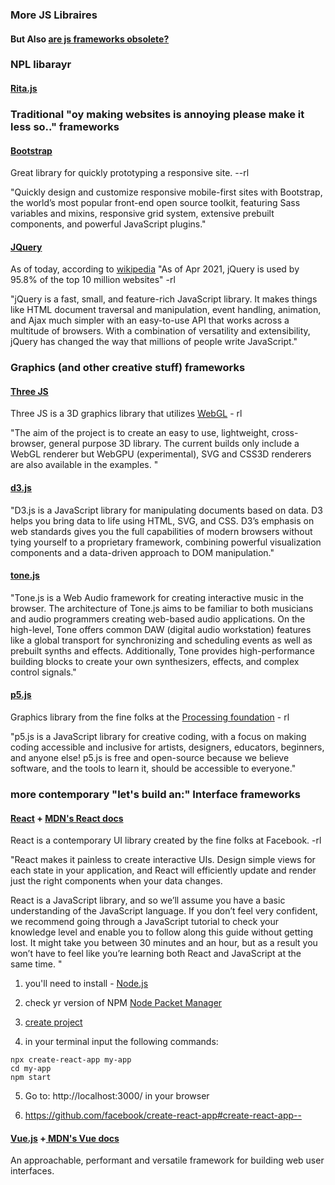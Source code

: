 
### More JS Libraires
#### But Also [are js frameworks obsolete?](https://stackoverflow.blog/2021/11/10/does-es6-make-javascript-frameworks-obsolete/)

### NPL libarayr
#### [Rita.js](https://rednoise.org/rita/)
### Traditional "oy making websites is annoying please make it less so.." frameworks
#### [Bootstrap](https://getbootstrap.com/)
Great library for quickly prototyping a responsive site. --rl

"Quickly design and customize responsive mobile-first sites with Bootstrap, the world’s most popular front-end open source toolkit, featuring Sass variables and mixins, responsive grid system, extensive prebuilt components, and powerful JavaScript plugins."

#### [JQuery](https://jquery.com/) 
As of today, according to [wikipedia](https://en.wikipedia.org/wiki/JQuery) "As of Apr 2021, jQuery is used by 95.8% of the top 10 million websites" -rl

"jQuery is a fast, small, and feature-rich JavaScript library. It makes things like HTML document traversal and manipulation, event handling, animation, and Ajax much simpler with an easy-to-use API that works across a multitude of browsers. With a combination of versatility and extensibility, jQuery has changed the way that millions of people write JavaScript."

### Graphics (and other creative stuff) frameworks
#### [Three JS](https://threejs.org/)
Three JS is a 3D graphics library that utilizes [WebGL](https://en.wikipedia.org/wiki/WebGL) - rl

"The  aim  of  the  project  is  to  create  an  easy  to  use, lightweight, cross-browser, general  purpose 3D  library. The  current  builds  only  include  a  WebGL  renderer  but  WebGPU (experimental), SVG  and  CSS3D  renderers  are  also  available  in  the  examples. "


#### [d3.js](https://d3js.org/)

"D3.js is a JavaScript library for manipulating documents based on data. D3 helps you bring data to life using HTML, SVG, and CSS. D3’s emphasis on web standards gives you the full capabilities of modern browsers without tying yourself to a proprietary framework, combining powerful visualization components and a data-driven approach to DOM manipulation."

#### [tone.js](https://tonejs.github.io/)

"Tone.js is a Web Audio framework for creating interactive music in the browser. The architecture of Tone.js aims to be familiar to both musicians and audio programmers creating web-based audio applications. On the high-level, Tone offers common DAW (digital audio workstation) features like a global transport for synchronizing and scheduling events as well as prebuilt synths and effects. Additionally, Tone provides high-performance building blocks to create your own synthesizers, effects, and complex control signals."

#### [p5.js](https://p5js.org/)
Graphics library from the fine folks at the [Processing foundation](https://processingfoundation.org/) - rl

"p5.js is a JavaScript library for creative coding, with a focus on making coding accessible and inclusive for artists, designers, educators, beginners, and anyone else! p5.js is free and open-source because we believe software, and the tools to learn it, should be accessible to everyone."



### more contemporary "let's build an:" Interface frameworks
#### [React](https://reactjs.org/docs/getting-started.html) + [MDN's React docs](https://developer.mozilla.org/en-US/docs/Learn/Tools_and_testing/Client-side_JavaScript_frameworks/React_getting_started)
React is a contemporary UI library created by the fine folks at Facebook. -rl

"React makes it painless to create interactive UIs. Design simple views for each state in your application, and React will efficiently update and render just the right components when your data changes.

React is a JavaScript library, and so we’ll assume you have a basic understanding of the JavaScript language. If you don’t feel very confident, we recommend going through a JavaScript tutorial to check your knowledge level and enable you to follow along this guide without getting lost. It might take you between 30 minutes and an hour, but as a result you won’t have to feel like you’re learning both React and JavaScript at the same time. "


1. you'll need to install - [Node.js](https://nodejs.org/en/)

2. check yr version of NPM [Node Packet Manager](https://www.npmjs.com/get-npm)

3. [create project](https://reactjs.org/docs/create-a-new-react-app.html#create-react-app)
4.  in your terminal input the following commands:
```
npx create-react-app my-app
cd my-app
npm start
```
5. Go to: http://localhost:3000/ in your browser 

6. https://github.com/facebook/create-react-app#create-react-app--

#### [Vue.js](https://vuejs.org/) +[ MDN's Vue docs](https://developer.mozilla.org/en-US/docs/Learn/Tools_and_testing/Client-side_JavaScript_frameworks/Vue_getting_started)
An approachable, performant and versatile framework for building web user interfaces.

